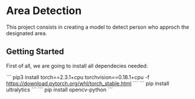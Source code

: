 # Area Detection

This project consists in creating a model to detect person who approch the designated area.

## Getting Started

First of all, we are going to install all dependecies needed:

´´´
pip3 install torch==2.3.1+cpu torchvision==0.18.1+cpu -f https://download.pytorch.org/whl/torch_stable.html
´´´
´´´
pip install ultralytics
´´´
´´´
pip install opencv-python
´´´